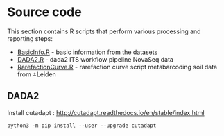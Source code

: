 # Source code

This section contains R scripts that perform various processing and reporting steps:

- [BasicInfo.R](BasicInfo.R) - basic information from the datasets
- [DADA2.R](DADA2.R) - dada2 ITS workflow pipeline NovaSeq data
- [RarefactionCurve.R](RarefactionCurve.R) - rarefaction curve script metabarcoding soil data from ±Leiden

## DADA2

Install cutadapt : http://cutadapt.readthedocs.io/en/stable/index.html

    python3 -m pip install --user --upgrade cutadapt

